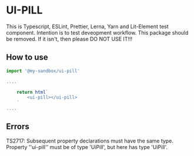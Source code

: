 # UI-PILL

This is Typescript, ESLint, Prettier, Lerna, Yarn and Lit-Element test component.
Intention is to test deveopment workflow.
This package should be removed. If it isn't, then please DO NOT USE IT!!!

## How to use

```js
import '@my-sandbox/ui-pill'

....

    return html`
        <ui-pill></ui-pill>
    `
....

```

## Errors

TS2717: Subsequent property declarations must have the same type.  Property ''ui-pill'' must be of type 'UiPill', but here has type 'UiPill'.
